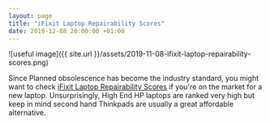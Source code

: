 ```yaml
---
layout: page
title: "iFixit Laptop Repairability Scores"
date: 2019-12-08 20:00:00 +01:00
---
```


![useful image]({{ site.url }}/assets/2019-11-08-ifixit-laptop-repairability-scores.png)

Since Planned obsolescence has become the industry standard, you might want to check [iFixit Laptop Repairability Scores](https://www.ifixit.com/laptop-repairability?sort=score) if you're on the market for a new laptop. Unsurprisingly, High End HP laptops are ranked very high but keep in mind second hand Thinkpads are usually a great affordable alternative. 
